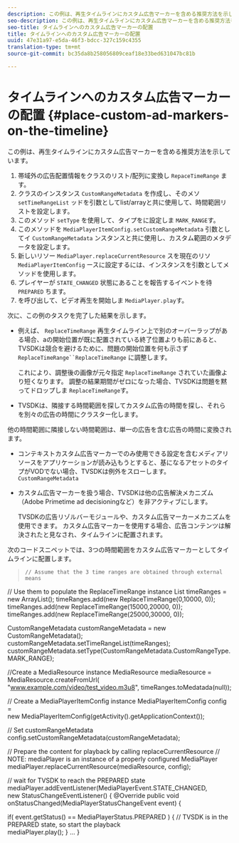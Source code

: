 ```yaml
---
description: この例は、再生タイムラインにカスタム広告マーカーを含める推奨方法を示しています。
seo-description: この例は、再生タイムラインにカスタム広告マーカーを含める推奨方法を示しています。
seo-title: タイムラインへのカスタム広告マーカーの配置
title: タイムラインへのカスタム広告マーカーの配置
uuid: 47e31a97-e5da-46f3-bdcc-327c159c4355
translation-type: tm+mt
source-git-commit: bc35da8b258056809ceaf18e33bed631047bc81b

---
```



# タイムラインへのカスタム広告マーカーの配置 {#place-custom-ad-markers-on-the-timeline}

この例は、再生タイムラインにカスタム広告マーカーを含める推奨方法を示しています。

1. 帯域外の広告配置情報をクラスのリスト/配列に変換し `RepaceTimeRange` ます。
1. クラスのインスタンス `CustomRangeMetadata` を作成し、そのメソ `setTimeRangeList` ッドを引数としてlist/arrayと共に使用して、時間範囲リストを設定します。
1. このメソッド `setType` を使用して、タイプをに設定しま `MARK_RANGE`す。
1. このメソッドを `MediaPlayerItemConfig.setCustomRangeMetadata` 引数としてイ `CustomRangeMetadata` ンスタンスと共に使用し、カスタム範囲のメタデータを設定します。
1. 新しいリソー `MediaPlayer.replaceCurrentResource` スを現在のリソ `MediaPlayerItemConfig` ースに設定するには、インスタンスを引数としてメソッドを使用します。
1. プレイヤーが `STATE_CHANGED` 状態にあることを報告するイベントを待 `PREPARED` ちます。
1. を呼び出して、ビデオ再生を開始しま `MediaPlayer.play`す。

次に、この例のタスクを完了した結果を示します。

* 例えば、 `ReplaceTimeRange` 再生タイムライン上で別のオーバーラップがある場合、aの開始位置が既に配置されている終了位置よりも前にあると、TVSDKは競合を避けるために、問題の開始位置を何も示さず `ReplaceTimeRange``ReplaceTimeRange` に調整します。

   これにより、調整後の画像が元々指定 `ReplaceTimeRange` されていた画像より短くなります。 調整の結果期間がゼロになった場合、TVSDKは問題を黙ってドロップしま `ReplaceTimeRange`す。

* TVSDKは、隣接する時間範囲を探してカスタム広告の時間を探し、それらを別々の広告の時間にクラスター化します。

他の時間範囲に隣接しない時間範囲は、単一の広告を含む広告の時間に変換されます。

* コンテキストカスタム広告マーカーでのみ使用できる設定を含むメディアリソースをアプリケーションが読み込もうとすると、基になるアセットのタイプがVODでない場合、TVSDKは例外をスローします。 `CustomRangeMetadata`

* カスタム広告マーカーを扱う場合、TVSDKは他の広告解決メカニズム（Adobe Primetime ad decisioningなど）を非アクティブにします。

   TVSDKの広告リゾルバーモジュールや、カスタム広告マーカーメカニズムを使用できます。 カスタム広告マーカーを使用する場合、広告コンテンツは解決されたと見なされ、タイムラインに配置されます。

次のコードスニペットでは、3つの時間範囲をカスタム広告マーカーとしてタイムラインに配置します。
>```java>
>// Assume that the 3 time ranges are obtained through external means 
// Use them to populate the ReplaceTimeRange instance 
List<ReplaceTimeRange> timeRanges = new ArrayList<ReplaceTimeRange>(); 
timeRanges.add(new ReplaceTimeRange(0,10000, 0)); 
timeRanges.add(new ReplaceTimeRange(15000,20000, 0)); 
timeRanges.add(new ReplaceTimeRange(25000,30000, 0)); 

CustomRangeMetadata customRangeMetadata = new CustomRangeMetadata(); 
customRangeMetadata.setTimeRangeList(timeRanges); 
customRangeMetadata.setType(CustomRangeMetadata.CustomRangeType.MARK_RANGE); 

//Create a MediaResource instance 
MediaResource mediaResource = MediaResource.createFromUrl( 
       "www.example.com/video/test_video.m3u8", timeRanges.toMedatada(null)); 

// Create a MediaPlayerItemConfig instance 
MediaPlayerItemConfig config =  
 new MediaPlayerItemConfig(getActivity().getApplicationContext()); 

// Set customRangeMetadata 
config.setCustomRangeMetadata(customRangeMetadata); 

// Prepare the content for playback by calling replaceCurrentResource 
// NOTE: mediaPlayer is an instance of a properly configured MediaPlayer  
mediaPlayer.replaceCurrentResource(mediaResource, config); 

// wait for TVSDK to reach the PREPARED state 
mediaPlayer.addEventListener(MediaPlayerEvent.STATE_CHANGED,  
 new StatusChangeEventListener() { 
   @Override 
   public void onStatusChanged(MediaPlayerStatusChangeEvent event) { 

   if( event.getStatus() == MediaPlayerStatus.PREPARED ) { 
       // TVSDK is in the PREPARED state, so start the playback  
       mediaPlayer.play(); 
   } 
   ... 
}
```>

